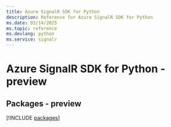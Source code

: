 ```yaml
---
title: Azure SignalR SDK for Python
description: Reference for Azure SignalR SDK for Python
ms.date: 03/14/2025
ms.topic: reference
ms.devlang: python
ms.service: signalr
---
```

# Azure SignalR SDK for Python - preview
## Packages - preview
[!INCLUDE [packages](signalr-index.md)]